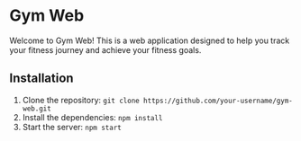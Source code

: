 # Gym Web

Welcome to Gym Web! This is a web application designed to help you track your fitness journey and achieve your fitness goals. 



## Installation

1. Clone the repository: `git clone https://github.com/your-username/gym-web.git`
2. Install the dependencies: `npm install`
3. Start the server: `npm start`




